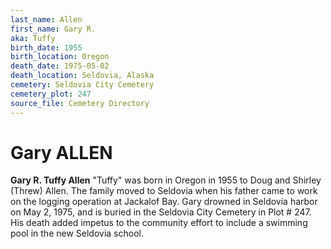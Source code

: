 ```yaml
---
last_name: Allen
first_name: Gary R.
aka: Tuffy
birth_date: 1955
birth_location: Oregon
death_date: 1975-05-02
death_location: Seldovia, Alaska
cemetery: Seldovia City Cemetery
cemetery_plot: 247
source_file: Cemetery Directory
---
```

# Gary ALLEN

**Gary R. Tuffy Allen** "Tuffy" was born in Oregon in 1955 to Doug and Shirley (Threw) Allen. The family moved to Seldovia when his father came to work on the logging operation at Jackalof Bay. Gary drowned in Seldovia harbor on May 2, 1975, and is buried in the Seldovia City Cemetery in Plot # 247. His death added impetus to the community effort to include a swimming pool in the new Seldovia school.


